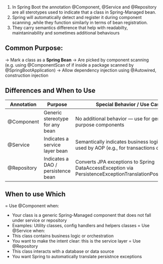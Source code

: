 1. In Spring Boot the annotation @Component, @Service and @Repository are all sterotypes used to indicate that a class in Spring-Managed bean.
2. Spring will automatically detect and register it during component scanning ,while they function similarly in terms of bean registration.
3. They carry semantics difference that help with readabilty, maintaninability and sometimes additional behaviours

**Common Purpose:**
---------------------
-> Mark a class as a **Spring Bean**
-> Are picked by component scanning (e.g. using @ComponentScan of if inside a package scanned by @SpringBootApplication)
-> Allow dependency injection using @Autowired, construction injection

**Differences and When to Use**
-------------------------------

|   Annotation |   Purpose  |    Special Behavior / Use Case |
|--|-----|-----|
|@Component	  |Generic stereotype for any bean     |No additional behavior — use for general-purpose components     |
|@Service  |Indicates a service layer bean      |Semantically indicates business logic; may be used by AOP (e.g., for transactions or metrics)    |
|@Repository  |Indicates a DAO / persistence bean     |Converts JPA exceptions to Spring DataAccessException via PersistenceExceptionTranslationPostProcessor     |


**When to use Which**
-----------------------
= Use @Component when:
  - Your class is a generic Spring-Managed component that does not fall under service or repository
  - Examples: Utility classes, config handlers and helpers classes
= Use @Service when:
  - This class contains business logic or orchestration
  - You want to make the intent clear: this is the service layer
= Use @Repository
  - This class interacts with a database or data source
  - You want Spring to automatically translate persistnce exceptions

